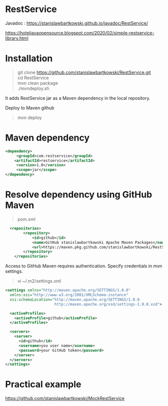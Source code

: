 # RestService
Javadoc : https://stanislawbartkowski.github.io/javadoc/RestService/

https://hoteljavaopensource.blogspot.com/2020/02/simple-restservice-library.html

# Installation

>git clone https://github.com/stanislawbartkowski/RestService.git<br>
>cd RestService<br>
> mvn clean package<br>
>./mvndeploy.sh<br>

It adds RestService jar as a Maven dependency in the local repository.

Deploy to Maven github<br>

> mvn deploy<br>


# Maven dependency
```XML
<dependency>
     <groupId>com.restservice</groupId>
    <artifactId>restservice</artifactId>
     <version>1.0</version>
     <scope>jar</scope>
</dependency>

```

# Resolve dependency using GitHub Maven

> pom.xml
```XML
  <repositories>
        <repository>
            <id>github</id>
            <name>GitHub stanislawbartkowski Apache Maven Packages</name>
            <url>https://maven.pkg.github.com/stanislawbartkowski/RestService/</url>
        </repository>
    </repositories>
```

Access to GitHub Maven requires authentication. Specify credentials in mvn settings.<br>
> vi ~/.m2/settings.xml
> 
```XML
<settings xmlns="http://maven.apache.org/SETTINGS/1.0.0"
  xmlns:xsi="http://www.w3.org/2001/XMLSchema-instance"
  xsi:schemaLocation="http://maven.apache.org/SETTINGS/1.0.0
                      http://maven.apache.org/xsd/settings-1.0.0.xsd">

  <activeProfiles>
    <activeProfile>github</activeProfile>
  </activeProfiles>

  <servers>
    <server>
      <id>github</id>
      <username>you user name</username>
      <password>your GitHub token</password>
    </server>
  </servers>
</settings>

```


# Practical example

https://github.com/stanislawbartkowski/MockRestService



